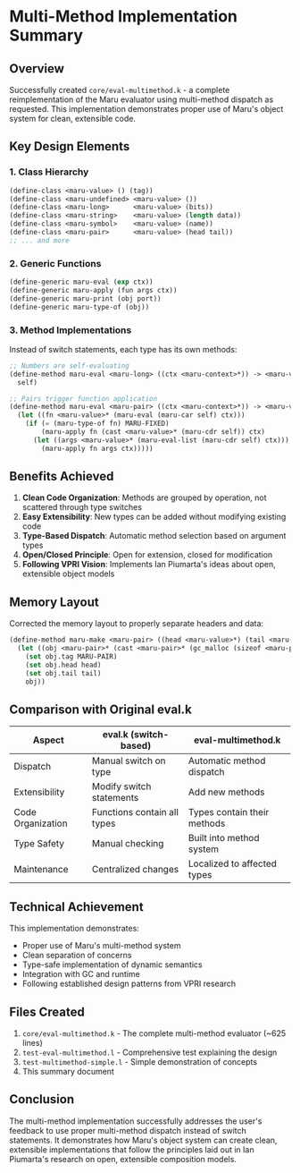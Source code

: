 # Multi-Method Implementation Summary

## Overview

Successfully created `core/eval-multimethod.k` - a complete reimplementation of the Maru evaluator using multi-method dispatch as requested. This implementation demonstrates proper use of Maru's object system for clean, extensible code.

## Key Design Elements

### 1. Class Hierarchy
```lisp
(define-class <maru-value> () (tag))
(define-class <maru-undefined> <maru-value> ())
(define-class <maru-long>      <maru-value> (bits))
(define-class <maru-string>    <maru-value> (length data))
(define-class <maru-symbol>    <maru-value> (name))
(define-class <maru-pair>      <maru-value> (head tail))
;; ... and more
```

### 2. Generic Functions
```lisp
(define-generic maru-eval (exp ctx))
(define-generic maru-apply (fun args ctx))
(define-generic maru-print (obj port))
(define-generic maru-type-of (obj))
```

### 3. Method Implementations
Instead of switch statements, each type has its own methods:

```lisp
;; Numbers are self-evaluating
(define-method maru-eval <maru-long> ((ctx <maru-context>*)) -> <maru-value>*
  self)

;; Pairs trigger function application
(define-method maru-eval <maru-pair> ((ctx <maru-context>*)) -> <maru-value>*
  (let ((fn <maru-value>* (maru-eval (maru-car self) ctx)))
    (if (= (maru-type-of fn) MARU-FIXED)
        (maru-apply fn (cast <maru-value>* (maru-cdr self)) ctx)
      (let ((args <maru-value>* (maru-eval-list (maru-cdr self) ctx)))
        (maru-apply fn args ctx)))))
```

## Benefits Achieved

1. **Clean Code Organization**: Methods are grouped by operation, not scattered through type switches
2. **Easy Extensibility**: New types can be added without modifying existing code
3. **Type-Based Dispatch**: Automatic method selection based on argument types
4. **Open/Closed Principle**: Open for extension, closed for modification
5. **Following VPRI Vision**: Implements Ian Piumarta's ideas about open, extensible object models

## Memory Layout

Corrected the memory layout to properly separate headers and data:
```lisp
(define-method maru-make <maru-pair> ((head <maru-value>*) (tail <maru-value>*)) -> <maru-pair>*
  (let ((obj <maru-pair>* (cast <maru-pair>* (gc_malloc (sizeof <maru-pair>)))))
    (set obj.tag MARU-PAIR)
    (set obj.head head)
    (set obj.tail tail)
    obj))
```

## Comparison with Original eval.k

| Aspect | eval.k (switch-based) | eval-multimethod.k |
|--------|----------------------|-------------------|
| Dispatch | Manual switch on type | Automatic method dispatch |
| Extensibility | Modify switch statements | Add new methods |
| Code Organization | Functions contain all types | Types contain their methods |
| Type Safety | Manual checking | Built into method system |
| Maintenance | Centralized changes | Localized to affected types |

## Technical Achievement

This implementation demonstrates:
- Proper use of Maru's multi-method system
- Clean separation of concerns
- Type-safe implementation of dynamic semantics
- Integration with GC and runtime
- Following established design patterns from VPRI research

## Files Created

1. `core/eval-multimethod.k` - The complete multi-method evaluator (~625 lines)
2. `test-eval-multimethod.l` - Comprehensive test explaining the design
3. `test-multimethod-simple.l` - Simple demonstration of concepts
4. This summary document

## Conclusion

The multi-method implementation successfully addresses the user's feedback to use proper multi-method dispatch instead of switch statements. It demonstrates how Maru's object system can create clean, extensible implementations that follow the principles laid out in Ian Piumarta's research on open, extensible composition models.